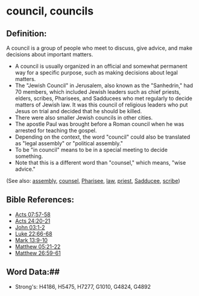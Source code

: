 # council, councils #

## Definition: ##

A council is a group of people who meet to discuss, give advice, and make decisions about important matters.

* A council is usually organized in an official and somewhat permanent way for a specific purpose, such as making decisions about legal matters.
* The "Jewish Council" in Jerusalem, also known as the "Sanhedrin," had 70 members, which included Jewish leaders such as chief priests, elders, scribes, Pharisees, and Sadducees who met regularly to decide matters of Jewish law. It was this council of religious leaders who put Jesus on trial and decided that he should be killed.
* There were also smaller Jewish councils in other cities.
* The apostle Paul was brought before a Roman council when he was arrested for teaching the gospel.
* Depending on the context, the word "council" could also be translated as "legal assembly" or "political assembly."
* To be "in council" means to be in a special meeting to decide something.
* Note that this is a different word than "counsel," which means, "wise advice."

(See also: [assembly](assembly.md), [counsel](counselor.md), [Pharisee](../kt/pharisee.md), [law](../kt/lawofmoses.md), [priest](../kt/priest.md), [Sadducee](../kt/sadducee.md), [scribe](../kt/scribe.md))

## Bible References: ##

* [Acts 07:57-58](rc://en/tn/help/act/07/57)
* [Acts 24:20-21](rc://en/tn/help/act/24/20)
* [John 03:1-2](rc://en/tn/help/jhn/03/01)
* [Luke 22:66-68](rc://en/tn/help/luk/22/66)
* [Mark 13:9-10](rc://en/tn/help/mrk/13/09)
* [Matthew 05:21-22](rc://en/tn/help/mat/05/21)
* [Matthew 26:59-61](rc://en/tn/help/mat/26/59)

## Word Data:##

* Strong's: H4186, H5475, H7277, G1010, G4824, G4892
